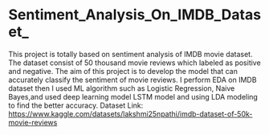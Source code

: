# Sentiment_Analysis_On_IMDB_Dataset_
This project is totally based on sentiment analysis of IMDB movie dataset. The dataset consist of 50 thousand movie reviews which labeled as positive and negative. The aim of this project is to develop the model that can accurately classify the sentiment of movie reviews. I perform EDA on IMDB dataset then I used ML algorithm such as Logistic Regression, Naive Bayes,and used deep learning model LSTM model and using LDA modeling to find the better accuracy. Dataset Link: https://www.kaggle.com/datasets/lakshmi25npathi/imdb-dataset-of-50k-movie-reviews
